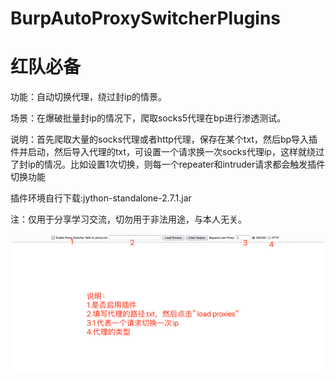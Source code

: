 # BurpAutoProxySwitcherPlugins
# 红队必备

功能：自动切换代理，绕过封ip的情景。

场景：在爆破批量封ip的情况下，爬取socks5代理在bp进行渗透测试。

说明：首先爬取大量的socks代理或者http代理，保存在某个txt，然后bp导入插件并启动，然后导入代理的txt，可设置一个请求换一次socks代理ip，这样就绕过了封ip的情况。比如设置1次切换，则每一个repeater和intruder请求都会触发插件切换功能

插件环境自行下载:jython-standalone-2.7.1.jar

注：仅用于分享学习交流，切勿用于非法用途，与本人无关。

![image](https://github.com/Maikefee/BurpAutoProxySwitcherPlugins/blob/main/WX20240613-093041%402x.png)

